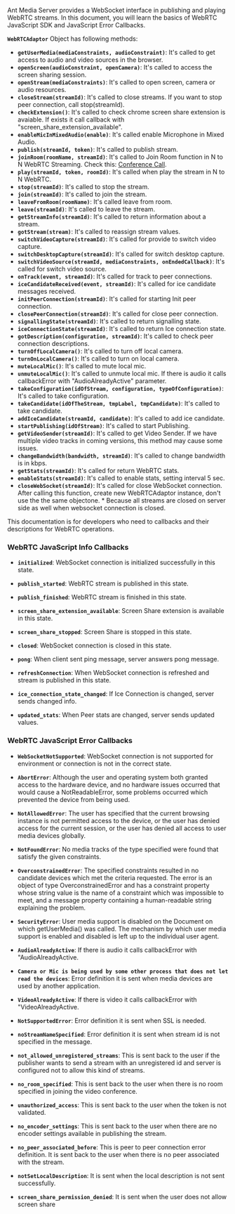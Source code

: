 <!--  * Do not add test server link because it's not a large server and it's already being used in demo and other 
 users. In addition, most of the users use the default streams and it causes errors. Instead, give the link to 
 start an instance in AWS or Azure and let them know the related sample in the project.
 * Do not tell installation both publishing and playing
-->

Ant Media Server provides a WebSocket interface in publishing and playing WebRTC streams. In this document, 
you will learn the basics of WebRTC JavaScript SDK and JavaScript Error Callbacks.

**`WebRTCAdaptor`** Object has following methods:

* **`getUserMedia(mediaConstraints, audioConstraint)`**: It's called to get access to audio and video sources in the browser.
* **`openScreen(audioConstraint, openCamera)`**: It's called to access the screen sharing session.
* **`openStream(mediaConstraints)`**: It's called to open screen, camera or audio resources.
* **`closeStream(streamId)`**: It's called to close streams. If you want to stop peer connection, call stop(streamId).
* **`checkExtension()`**: It's called to check chrome screen share extension is avaiable. If exists it call callback with "screen_share_extension_available".
* **`enableMicInMixedAudio(enable)`**: It's called enable Microphone in Mixed Audio.
* **`publish(streamId, token)`**: It's called to publish stream.
* **`joinRoom(roomName, streamId)`**: It's called to Join Room function in N to N WebRTC Streaming. Check this: [Conference Call](#WebRTC-Conference-Call).
* **`play(streamId, token, roomId)`**: It's called when play the stream in N to N WebRTC.
* **`stop(streamId)`**: It's called to stop the stream.
* **`join(streamId)`**: It's called to join the stream.
* **`leaveFromRoom(roomName)`**: It's called leave from room.
* **`leave(streamId)`**: It's called to leave the stream.
* **`getStreamInfo(streamId)`**: It's called to return information about a stream.
* **`gotStream(stream)`**: It's called to reassign stream values.
* **`switchVideoCapture(streamId)`**: It's called for provide to switch video capture.
* **`switchDesktopCapture(streamId)`**: It's  called for switch desktop capture.
* **`switchVideoSource(streamId, mediaConstraints, onEndedCallback)`**: It's called for switch video source.
* **`onTrack(event, streamId)`**: It's called for track to peer connections.
* **`iceCandidateReceived(event, streamId)`**: It's called for ice candidate messages received.
* **`initPeerConnection(streamId)`**: It's called for starting Init peer connection.
* **`closePeerConnection(streamId)`**: It's called for close peer connection.
* **`signallingState(streamId)`**: It's called to return signalling state.
* **`iceConnectionState(streamId)`**: It's called to return Ice connection state.
* **`gotDescription(configuration, streamId)`**: It's called to check peer connection descriptions.
* **`turnOffLocalCamera()`**: It's called to turn off local camera.
* **`turnOnLocalCamera()`**: It's called to turn on local camera.
* **`muteLocalMic()`**: It's called to mute local mic.
* **`unmuteLocalMic()`**: It's called to unmute local mic. If there is audio it calls callbackError with "AudioAlreadyActive" parameter.
* **`takeConfiguration(idOfStream, configuration, typeOfConfiguration)`**: It's called to take configuration.
* **`takeCandidate(idOfTheStream, tmpLabel, tmpCandidate)`**: It's called to take candidate.
* **`addIceCandidate(streamId, candidate)`**: It's called to add ice candidate.
* **`startPublishing(idOfStream)`**: It's called to start Publishing.
* **`getVideoSender(streamId)`**: It's called to get Video Sender. If we have multiple video tracks in coming versions, this method may cause some issues.
* **`changeBandwidth(bandwidth, streamId)`**: It's called to change bandwidth is in kbps.
* **`getStats(streamId)`**: It's called for return WebRTC stats.
* **`enableStats(streamId)`**: It's called to enable stats, setting interval 5 sec.
* **`closeWebSocket(streamId)`**: It's called for close WebSocket connection. After calling this function, create new WebRTCAdaptor instance, don't use the the same objectone. * Because all streams are closed on server side as well when websocket connection is closed.

This documentation is for developers who need to callbacks and their descriptions for WebRTC operations.

### WebRTC JavaScript Info Callbacks 

  * **`initialized`**: WebSocket connection is initialized successfully in this state.

  * **`publish_started`**: WebRTC stream is published in this state.

  * **`publish_finished`**: WebRTC stream is finished in this state.

  * **`screen_share_extension_available`**: Screen Share extension is available in this state. 

  * **`screen_share_stopped`**: Screen Share is stopped in this state. 

  * **`closed`**: WebSocket connection is closed in this state.

  * **`pong`**: When client sent ping message, server answers pong message.

  * **`refreshConnection`**: When WebSocket connection is refreshed and stream is published in this state.

  * **`ice_connection_state_changed`**: If Ice Connection is changed, server sends changed info.

  * **`updated_stats`**: When Peer stats are changed, server sends updated values.

### WebRTC JavaScript Error Callbacks 

  * **`WebSocketNotSupported`**: WebSocket connection is not supported for environment or connection is not in the correct state.

  * **`AbortError`**: Although the user and operating system both granted access to the hardware device, and no hardware issues occurred that would cause a NotReadableError, some problems occurred which prevented the device from being used.

 * **`NotAllowedError`**: The user has specified that the current browsing instance is not permitted access to the device, or the user has denied access for the current session, or the user has denied all access to user media devices globally.

 * **`NotFoundError`**: No media tracks of the type specified were found that satisfy the given constraints.

 * **`OverconstrainedError`**: The specified constraints resulted in no candidate devices which met the criteria requested. The error is an object of type OverconstrainedError and has a constraint property whose string value is the name of a constraint which was impossible to meet, and a message property containing a human-readable string explaining the problem.

 * **`SecurityError`**: User media support is disabled on the Document on which getUserMedia() was called. The mechanism by which user media support is enabled and disabled is left up to the individual user agent.

 * **`AudioAlreadyActive`**: If there is audio it calls callbackError with "AudioAlreadyActive.

 * **`Camera or Mic is being used by some other process that does not let read the devices`**: Error definition it is sent when media devices are used by another application.

 * **`VideoAlreadyActive`**: If there is video it calls callbackError with "VideoAlreadyActive.

 * **`NotSupportedError`**: Error definition it is sent when SSL is needed.

 * **`noStreamNameSpecified`**: Error definition it is sent when stream id is not specified in the message.

 * **`not_allowed_unregistered_streams`**: This is sent back to the user if the publisher wants to send a stream with an unregistered id and server is configured not to allow this kind of streams.

 * **`no_room_specified`**: This is sent back to the user when there is no room specified in joining the video conference.

 * **`unauthorized_access`**: This is sent back to the user when the token is not validated.

 * **`no_encoder_settings`**: This is sent back to the user when there are no encoder settings available in publishing the stream.

 * **`no_peer_associated_before`**: This is peer to peer connection error definition. It is sent back to the user when there is no peer associated with the stream.

 * **`notSetLocalDescription`**: It is sent when the local description is not sent successfully.

 * **`screen_share_permission_denied`**: It is sent when the user does not allow screen share